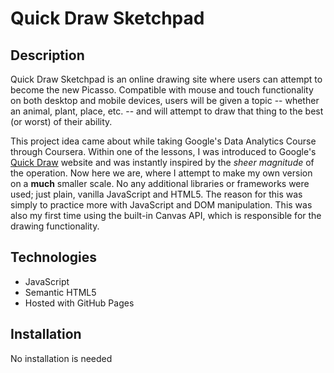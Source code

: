 # Quick Draw Sketchpad

## Description

Quick Draw Sketchpad is an online drawing site where users can attempt to become the new Picasso. Compatible with mouse and touch functionality on both desktop and mobile devices, users will be given a topic -- whether an animal, plant, place, etc. -- and will attempt to draw that thing to the best (or worst) of their ability.

This project idea came about while taking Google's Data Analytics Course through Coursera. Within one of the lessons, I was introduced to Google's <a href="https://quickdraw.withgoogle.com/data">Quick Draw</a> website and was instantly inspired by the _sheer magnitude_ of the operation. Now here we are, where I attempt to make my own version on a <b>much</b> smaller scale. No any additional libraries or frameworks were used; just plain, vanilla JavaScript and HTML5. The reason for this was simply to practice more with JavaScript and DOM manipulation. This was also my first time using the built-in Canvas API, which is responsible for the drawing functionality.

## Technologies

- JavaScript
- Semantic HTML5
- Hosted with GitHub Pages

## Installation

No installation is needed
